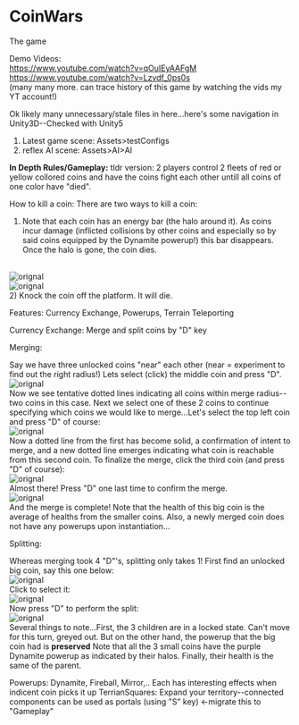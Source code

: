 # CoinWars
The game

Demo Videos:<br />
https://www.youtube.com/watch?v=qOuIEyAAFgM<br />
https://www.youtube.com/watch?v=Lzvdf_0ps0s<br />
(many many more. can trace history of this game by watching the vids my YT account!)


Ok likely many unnecessary/stale files in here...here's some navigation in Unity3D--Checked with Unity5<br />
1) Latest game scene: Assets>testConfigs<br />
2) reflex AI scene: Assets>AI>AI

**In Depth Rules/Gameplay:**
tldr version: 2 players control 2 fleets of red or yellow collored coins and have the coins fight each other untill all coins of one color have "died".

How to kill a coin:
There are two ways to kill a coin:<br />
1) Note that each coin has an energy bar (the halo around it). As coins incur damage (inflicted collisions by other coins and especially so by said coins equipped by the Dynamite powerup!) this bar disappears.  Once the halo is gone, the coin dies.<br />
<br>
<img src="https://dl.dropboxusercontent.com/u/105935968/CoinWars/Snapshots/Healthy.png" alt="orignal"> 
<br>
<img src="https://dl.dropboxusercontent.com/u/105935968/CoinWars/Snapshots/Damaged.png" alt="orignal"> 
<br>
2) Knock the coin off the platform. It will die.


Features:
Currency Exchange, Powerups, Terrain Teleporting

Currency Exchange: Merge and split coins by "D" key

Merging:

Say we have three unlocked coins "near" each other (near = experiment to find out the right radius!)
Lets select (click) the middle coin and press "D".
<br>
<img src="https://dl.dropboxusercontent.com/u/105935968/CoinWars/Snapshots/Merge1.png" alt="orignal"> 
<br>
Now we see tentative dotted lines indicating all coins within merge radius--two coins in this case. Next we select one of these 2 coins to continue specifying which coins we would like to merge...Let's select the top left coin and press "D" of course:
<br>
<img src="https://dl.dropboxusercontent.com/u/105935968/CoinWars/Snapshots/Merge2.png" alt="orignal"> 
<br>
Now a dotted line from the first has become solid, a confirmation of intent to merge, and a new dotted line emerges indicating what coin is reachable from this second coin. To finalize the merge, click the third coin (and press "D" of course):
<br>
<img src="https://dl.dropboxusercontent.com/u/105935968/CoinWars/Snapshots/Merge3.png" alt="orignal"> 
<br>
Almost there! Press "D" one last time to confirm the merge.
<br>
<img src="https://dl.dropboxusercontent.com/u/105935968/CoinWars/Snapshots/Merge4.png" alt="orignal"> 
<br>
And the merge is complete! Note that the health of this big coin is the average of healths from the smaller coins. Also, a newly merged coin does not have any powerups upon instantiation...

Splitting:

Whereas merging took 4 "D"'s, splitting only takes 1! First find an unlocked big coin, say this one below:
<br>
<img src="https://dl.dropboxusercontent.com/u/105935968/CoinWars/Snapshots/Split1.png" alt="orignal"> 
<br>
Click to select it:
<br>
<img src="https://dl.dropboxusercontent.com/u/105935968/CoinWars/Snapshots/Split2.png" alt="orignal"> 
<br>
Now press "D" to perform the split:
<br>
<img src="https://dl.dropboxusercontent.com/u/105935968/CoinWars/Snapshots/Split3.png" alt="orignal"> 
<br>
Several things to note...First, the 3 children are in a locked state. Can't move for this turn, greyed out. But on the other hand, the powerup that the big coin had is **preserved** Note that all the 3 small coins have the purple Dynamite powerup as indicated by their halos. Finally, their health is the same of the parent.

Powerups: Dynamite, Fireball, Mirror,.. Each has interesting effects when indicent coin picks it up
TerrianSquares: Expand your territory--connected components can be used as portals (using "S" key) <-migrate this to "Gameplay"
